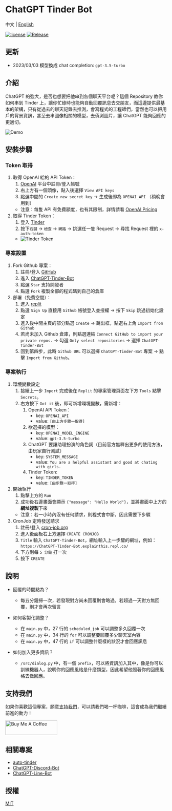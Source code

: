 # ChatGPT Tinder Bot

中文 | [English](README.en.md)

[![license](https://img.shields.io/pypi/l/ansicolortags.svg)](LICENSE) [![Release](https://img.shields.io/github/v/release/TheExplainthis/ChatGPT-Tinder-Bot)](https://github.com/TheExplainthis/ChatGPT-Tinder-Bot/releases/)


## 更新
- 2023/03/03 模型換成 chat completion: `gpt-3.5-turbo`


## 介紹
ChatGPT 的強大，是否也想要把他串到各個聊天平台呢？這個 Repository 教你如何串到 Tinder 上，讓你忙碌時也能夠自動回覆訊息去交朋友，而這邊提供最基本的架構，只有從過去的聊天記錄去推測，會寫程式的工程師們，當然也可以把用戶的背景資訊，甚至去串圖像相關的模型，去偵測圖片，讓 ChatGPT 能夠回應的更適切。

![Demo](https://github.com/TheExplainthis/ChatGPT-Tinder-Bot/blob/main/demo/chatgpt-tinder-bot.gif)

## 安裝步驟
### Token 取得
1. 取得 OpenAI 給的 API Token：
    1. [OpenAI](https://beta.openai.com/) 平台中註冊/登入帳號
    2. 右上方有一個頭像，點入後選擇 `View API keys`
    3. 點選中間的 `Create new secret key` -> 生成後即為 `OPENAI_API` （稍晚會用到）
    - 注意：每隻 API 有免費額度，也有其限制，詳情請看 [OpenAI Pricing](https://openai.com/api/pricing/)
2. 取得 Tinder Token：
    1. 登入 [Tinder](https://tinder.com/)
    2. 按下`右鍵` -> `檢查` -> `網路` -> 挑選任一隻 Request -> 尋找 Request 裡的 `x-auth-token`
    * ![Tinder Token](https://github.com/TheExplainthis/ChatGPT-Tinder-Bot/blob/main/demo/tinder-token.png)

### 專案設置
1. Fork Github 專案：
    1. 註冊/登入 [GitHub](https://github.com/)
    2. 進入 [ChatGPT-Tinder-Bot](https://github.com/TheExplainthis/ChatGPT-Tinder-Bot)
    3. 點選 `Star` 支持開發者
    4. 點選 `Fork` 複製全部的程式碼到自己的倉庫
2. 部署（免費空間）：
    1. 進入 [replit](https://replit.com/)
    2. 點選 `Sign Up` 直接用 `Github` 帳號登入並授權 -> 按下 `Skip` 跳過初始化設定
    3. 進入後中間主頁的部分點選 `Create` -> 跳出框，點選右上角 `Import from Github`
    4. 若尚未加入 Github 倉庫，則點選連結 `Connect GitHub to import your private repos.` -> 勾選 `Only select repositories` -> 選擇 `ChatGPT-Tinder-Bot`
    5. 回到第四步，此時 `Github URL` 可以選擇 `ChatGPT-Tinder-Bot` 專案 -> 點擊 `Import from Github`。

### 專案執行
1. 環境變數設定
    1. 接續上一步 `Import` 完成後在 `Replit` 的專案管理頁面左下方 `Tools` 點擊 `Secrets`。
    2. 右方按下 `Got it` 後，即可新增環境變數，需新增：
        1. OpenAI API Token：
            - key: `OPENAI_API`
            - value: `[由上方步驟一取得]`
        2. 欲選擇的模型：
            - key: `OPENAI_MODEL_ENGINE`
            - value: `gpt-3.5-turbo`  
        3. ChatGPT 要讓助理扮演的角色詞（目前官方無釋出更多的使用方法，由玩家自行測試）
            - key: `SYSTEM_MESSAGE`
            - value: `You are a helpful assistant and good at chating with girls.`
        4. Tinder Token:
            - key: `TINDER_TOKEN`
            - value: `[由步驟一取得]`
2. 開始執行
    1. 點擊上方的 `Run`
    2. 成功後右邊畫面會顯示 `{"message": "Hello World"}`，並將畫面中上方的**網址複製**下來
    - 注意：若一小時內沒有任何請求，則程式會中斷，因此需要下步驟
3. CronJob 定時發送請求
    1. 註冊/登入 [cron-job.org](https://cron-job.org/en/)
    2. 進入後面板右上方選擇 `CREATE CRONJOB`
    3. `Title` 輸入 `ChatGPT-Tinder-Bot`，網址輸入上一步驟的網址，例如：`https://ChatGPT-Tinder-Bot.explainthis.repl.co/`
    4. 下方則每 `5 分鐘` 打一次
    5. 按下 `CREATE`

## 說明
- 回覆的時間點為？
    - 每五分鐘掃一次，若發現對方尚未回覆則會略過，若超過一天對方無回覆，則才會再次留言

- 如何客製化調整？
    - 在 `main.py` 中，27 行的 `scheduled_job` 可以調整多久回覆一次
    - 在 `main.py` 中，34 行的 `for` 可以調整要回覆多少聊天室內容
    - 在 `main.py` 中，47 行的 `if` 可以調整什麼樣的狀況才會回應訊息

- 如何加入更多資訊？
    - `/src/dialog.py` 中，有一個 `prefix`，可以將資訊加入其中，像是你可以訓練機器人，說明你的回應風格是什麼類型，因此希望他照著你的回應風格去做回應。


## 支持我們
如果你喜歡這個專案，願意[支持我們](https://www.buymeacoffee.com/explainthis)，可以請我們喝一杯咖啡，這會成為我們繼續前進的動力！

[<a href="https://www.buymeacoffee.com/explainthis" target="_blank"><img src="https://cdn.buymeacoffee.com/buttons/v2/default-yellow.png" height="45px" width="162px" alt="Buy Me A Coffee"></a>](https://www.buymeacoffee.com/explainthis)


## 相關專案
- [auto-tinder](https://github.com/joelbarmettlerUZH/auto-tinder/tree/master)
- [ChatGPT-Discord-Bot](https://github.com/TheExplainthis/ChatGPT-Discord-Bot)
- [ChatGPT-Line-Bot](https://github.com/TheExplainthis/ChatGPT-Line-Bot)

## 授權
[MIT](LICENSE)
